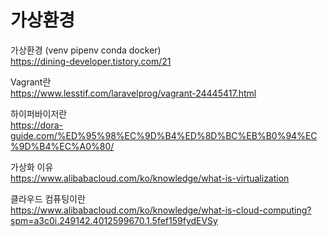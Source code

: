 # 가상환경
가상환경 (venv pipenv conda docker)   
https://dining-developer.tistory.com/21   

Vagrant란   
https://www.lesstif.com/laravelprog/vagrant-24445417.html

하이퍼바이저란   
https://dora-guide.com/%ED%95%98%EC%9D%B4%ED%8D%BC%EB%B0%94%EC%9D%B4%EC%A0%80/

가상화 이유   
https://www.alibabacloud.com/ko/knowledge/what-is-virtualization

클라우드 컴퓨팅이란   
https://www.alibabacloud.com/ko/knowledge/what-is-cloud-computing?spm=a3c0i.249142.4012599670.1.5fef159fydEVSy